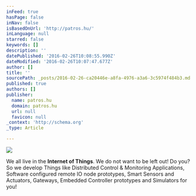 ```yaml
---
inFeed: true
hasPage: false
inNav: false
isBasedOnUrl: 'http://patros.hu/'
inLanguage: null
starred: false
keywords: []
description: ''
datePublished: '2016-02-26T10:08:55.990Z'
dateModified: '2016-02-26T10:07:47.677Z'
author: []
title: ''
sourcePath: _posts/2016-02-26-ca20446e-a8fa-4976-a3a6-3c5974f484b3.md
published: true
authors: []
publisher:
  name: patros.hu
  domain: patros.hu
  url: null
  favicon: null
_context: 'http://schema.org'
_type: Article

---
```

![](http://patros.hu/siteimages/in-car-network_small.jpg)

We all live in the **Internet of Things**. We do not want to be left out! Do you? 
So we develop Things like Distributed Control & Monitoring Applications,
Software configured remote IO node prototypes, Smart Sensors and Actuators, Gateways, Embedded Controller prototypes and Simulators for you!